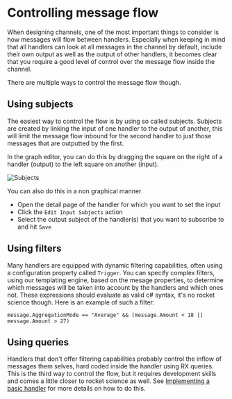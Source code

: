 # Controlling message flow

When designing channels, one of the most important things to consider is how messages will flow between handlers. Especially when keeping in mind that all handlers can look at all messages in the channel by default, include their own output as well as the output of other handlers, it becomes clear that you require a good level of control over the message flow inside the channel. 

There are multiple ways to control the message flow though.

## Using subjects

The easiest way to control the flow is by using so called subjects. Subjects are created by linking the input of one handler to the output of another, this will limit the message flow inbound for the second handler to just those messages that are outputted by the first.

In the graph editor, you can do this by dragging the square on the right of a handler (output) to the left square on another (input).

![Subjects](/documentation/images/architecture-channel.png)

You can also do this in a non graphical manner
 * Open the detail page of the handler for which you want to set the input
 * Click the `Edit Input Subjects` action
 * Select the output subject of the handler(s) that you want to subscribe to and hit `Save`

## Using filters

Many handlers are equipped with dynamic filtering capabilities, often using a configuration property called `Trigger`. You can specify complex filters, using our templating engine, based on the mesage properties, to determine which messages will be taken into account by the handlers and which ones not. These expressions should evaluate as valid c# syntax, it's no rocket science though. Here is an example of such a filter: 

`message.AggregationMode == "Average" && (message.Amount < 18 || message.Amount > 27)`

## Using queries

Handlers that don't offer filtering capabilities probably control the inflow of messages them selves, hard coded inside the handler using RX queries. This is the third way to control the flow, but it requires development skills and comes a little closer to rocket science as well. See [Implementing a basic handler](/documentation/developing-handlers/implementing-basic-handler) for more details on how to do this.